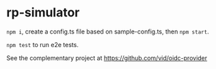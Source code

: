 # rp-simulator

`npm i`, create a config.ts file based on sample-config.ts, then `npm start`.

`npm test` to run e2e tests.

See the complementary project at https://github.com/vid/oidc-provider
